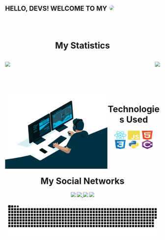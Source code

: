 ## HELLO, DEVS! WELCOME TO MY <a href="https://github.com/MatheusHMEstevam" target="_blank"><img src="https://img.shields.io/badge/MatheusHMEstevam-100000?logo=github&logoColor=white" target="_blank" style="border-radius: 10px; border: 2px solid #fff; width: 200px;"></a>

<br><br>

<div>
<h1 align="center">My Statistics</h1><br>
<img height="120em" src="https://github-readme-stats.vercel.app/api?username=MatheusHMEstevam&show_icons=true&theme=great-gatsby&include_all_commits=true&count_private=true" />
<img align="right" height="120em" src="https://github-readme-stats.vercel.app/api/top-langs/?username=MatheusHMEstevam&layout=compact&langs_count=16&theme=great-gatsby" />
</div>

<br><br>

<div align="center">
 <div style="display: inline_block"><br>
  <img align="left" height="250" alt="coding-time" src="code.gif">
  <h1>Technologies Used</h1>
  <img align="center" alt="react-icon" height="30" width="40" src="https://raw.githubusercontent.com/devicons/devicon/master/icons/react/react-original.svg">
  <img align="center" alt="Js-icon" height="30" width="40" src="https://raw.githubusercontent.com/devicons/devicon/master/icons/javascript/javascript-plain.svg">
  <img align="center" alt="HTML-icon" height="30" width="40" src="https://raw.githubusercontent.com/devicons/devicon/master/icons/html5/html5-original.svg">
  <img align="center" alt="CSS-icon" height="30" width="40" src="https://raw.githubusercontent.com/devicons/devicon/master/icons/css3/css3-original.svg">
  <img align="center" alt="Python-icon" height="30" width="40" src="https://raw.githubusercontent.com/devicons/devicon/master/icons/python/python-original.svg">
  <img align="center" alt="Csharp-icon" height="30" width="40" src="https://raw.githubusercontent.com/devicons/devicon/master/icons/csharp/csharp-original.svg">
 </div>

<br><br>

 <h1 align="center">My Social Networks</h1>
  <a href="https://www.instagram.com/matheushme/" target="_blank"><img src="https://img.shields.io/badge/-Instagram-%23E4405F?style=for-the-badge&logo=instagram&logoColor=white" target="_blank"></a>
 <a href="https://discord.gg/" target="_blank"><img src="https://img.shields.io/badge/Discord-7289DA?style=for-the-badge&logo=discord&logoColor=white" target="_blank"> </a> 
  <a href = "mailto:matheushme015@gmail.com"><img src="https://img.shields.io/badge/-Gmail-%23333?style=for-the-badge&logo=gmail&logoColor=white" target="_blank"></a>
  <a href="https://www.linkedin.com/" target="_blank"><img src="https://img.shields.io/badge/-LinkedIn-%230077B5?style=for-the-badge&logo=linkedin&logoColor=white" target="_blank"></a> 
</div>

![Snake animation](https://github.com/MatheusHMEstevam/MatheusHMEstevam/blob/output/github-contribution-grid-snake.svg)
